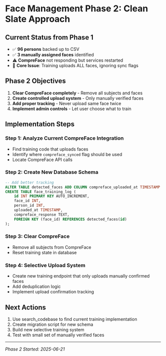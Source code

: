 # Face Management Phase 2: Clean Slate Approach

## Current Status from Phase 1
- ✅ **96 persons** backed up to CSV
- ✅ **3 manually assigned faces** identified 
- ⚠️ **CompreFace** not responding but services restarted
- 🚨 **Core Issue**: Training uploads ALL faces, ignoring sync flags

## Phase 2 Objectives
1. **Clear CompreFace completely** - Remove all subjects and faces
2. **Create controlled upload system** - Only manually verified faces
3. **Add proper tracking** - Never upload same face twice
4. **Implement admin controls** - Let user choose what to train

## Implementation Steps

### Step 1: Analyze Current CompreFace Integration
- Find training code that uploads faces
- Identify where `compreface_synced` flag should be used
- Locate CompreFace API calls

### Step 2: Create New Database Schema
```sql
-- Add better tracking
ALTER TABLE detected_faces ADD COLUMN compreface_uploaded_at TIMESTAMP NULL;
CREATE TABLE face_training_log (
    id INT PRIMARY KEY AUTO_INCREMENT,
    face_id INT,
    person_id INT, 
    uploaded_at TIMESTAMP,
    compreface_response TEXT,
    FOREIGN KEY (face_id) REFERENCES detected_faces(id)
);
```

### Step 3: Clear CompreFace
- Remove all subjects from CompreFace
- Reset training state in database

### Step 4: Selective Upload System
- Create new training endpoint that only uploads manually confirmed faces
- Add deduplication logic
- Implement upload confirmation tracking

## Next Actions
1. Use search_codebase to find current training implementation
2. Create migration script for new schema
3. Build new selective training system
4. Test with small set of manually verified faces

---
*Phase 2 Started: 2025-06-21*